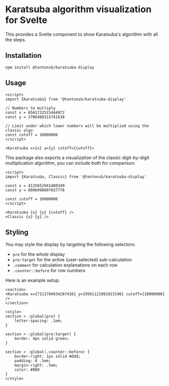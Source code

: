 # Karatsuba algorithm visualization for Svelte

This provides a Svelte component to show Karatsuba's algorithm with all the
steps.

## Installation

```
npm install @tontonsb/karatsuba-display
```

## Usage

```svelte
<script>
import {Karatsuba} from '@tontonsb/karatsuba-display'

// Numbers to multiply
const x = 6561732515444972
const y = 3706488315741638

// Limit under which lower numbers will be multiplied using the classic algo
const cutoff = 10000000
</script>

<Karatsuba x={x} y={y} cutoff={cutoff}>
```

This package also exports a visualization of the classic digit-by-digit
multiplication algorithm, you can include both for comparison:

```svelte
<script>
import {Karatsuba, Classic} from '@tontonsb/karatsuba-display'

const x = 4125652941400349
const y = 8096998607037776

const cutoff = 10000000
</script>

<Karatsuba {x} {y} {cutoff} />
<Classic {x} {y} />
```

## Styling

You may style the display by targeting the following selectors:

- `pre` for the whole display
- `pre:target` for the active (user-selected) sub-calculation
- `.comment` for calculation explanations on each row
- `.counter::before` for row numbers

Here is an example setup:

```svelte
<section>
<Karatsuba x={7111704934287416} y={9561121091923196} cutoff={10000000} />
</section>

<style>
section > :global(pre) {
	letter-spacing: .1em;
}

section > :global(pre:target) {
	border: 4px solid green;
}

section > :global(.counter::before) {
	border-right: 1px solid #ddd;
	padding: 0 .5em;
	margin-right: .5em;
	color: #888
}
</style>
```
